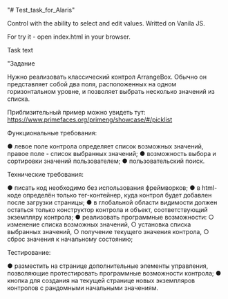 "# Test_task_for_Alaris"

Сontrol with the ability to select and edit values. Writted on Vanila JS.

For try it - open index.html in your browser.

Task text

"Задание

Нужно реализовать классический контрол ArrangeBox. Обычно он представляет собой
два поля, расположенных на одном горизонтальном уровне, и позволяет выбрать
несколько значений из списка.

Приблизительный пример можно увидеть тут:
https://www.primefaces.org/primeng/showcase/#/picklist

Функциональные требования:

● левое поле контрола определяет список возможных значений, правое поле -
список выбранных значений;
● возможность выбора и сортировки значений пользователем;
● пользовательский поиск.

Технические требования:

● писать код необходимо без использования фреймворков;
● в html-коде определён только тег-контейнер, куда контрол будет добавлен после
загрузки страницы;
● в глобальной области видимости должен остаться только конструктор контрола
и объект, соответствующий экземпляру контрола;
● реализовать программные возможности:
○ изменение списка возможных значений,
○ установка списка выбранных значений,
○ получение текущего значения контрола,
○ сброс значения к начальному состоянию;

Тестирование:

● разместить на странице дополнительные элементы управления, позволяющие
протестировать программные возможности контрола;
● кнопка для создания на текущей странице новых экземпляров контролов с
рандомными начальными значениям.
